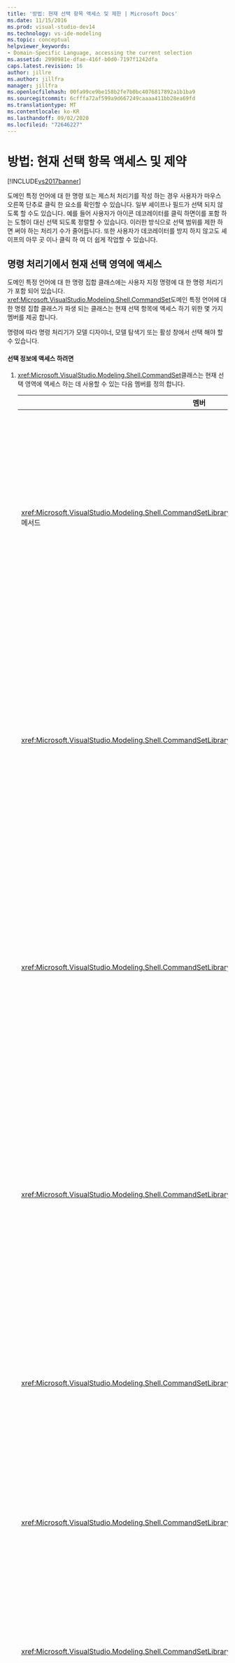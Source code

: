 ```yaml
---
title: '방법: 현재 선택 항목 액세스 및 제한 | Microsoft Docs'
ms.date: 11/15/2016
ms.prod: visual-studio-dev14
ms.technology: vs-ide-modeling
ms.topic: conceptual
helpviewer_keywords:
- Domain-Specific Language, accessing the current selection
ms.assetid: 2990981e-dfae-416f-b0d0-7197f1242dfa
caps.latest.revision: 16
author: jillre
ms.author: jillfra
manager: jillfra
ms.openlocfilehash: 00fa99ce9be158b2fe7b0bc4076817892a1b1ba9
ms.sourcegitcommit: 6cfffa72af599a9d667249caaaa411bb28ea69fd
ms.translationtype: MT
ms.contentlocale: ko-KR
ms.lasthandoff: 09/02/2020
ms.locfileid: "72646227"
---
```

# <a name="how-to-access-and-constrain-the-current-selection"></a>방법: 현재 선택 항목 액세스 및 제약
[!INCLUDE[vs2017banner](../includes/vs2017banner.md)]

도메인 특정 언어에 대 한 명령 또는 제스처 처리기를 작성 하는 경우 사용자가 마우스 오른쪽 단추로 클릭 한 요소를 확인할 수 있습니다. 일부 셰이프나 필드가 선택 되지 않도록 할 수도 있습니다. 예를 들어 사용자가 아이콘 데코레이터를 클릭 하면이를 포함 하는 도형이 대신 선택 되도록 정렬할 수 있습니다. 이러한 방식으로 선택 범위를 제한 하면 써야 하는 처리기 수가 줄어듭니다. 또한 사용자가 데코레이터를 방지 하지 않고도 셰이프의 아무 곳 이나 클릭 하 여 더 쉽게 작업할 수 있습니다.

## <a name="accessing-the-current-selection-from-a-command-handler"></a>명령 처리기에서 현재 선택 영역에 액세스
 도메인 특정 언어에 대 한 명령 집합 클래스에는 사용자 지정 명령에 대 한 명령 처리기가 포함 되어 있습니다. <xref:Microsoft.VisualStudio.Modeling.Shell.CommandSet>도메인 특정 언어에 대 한 명령 집합 클래스가 파생 되는 클래스는 현재 선택 항목에 액세스 하기 위한 몇 가지 멤버를 제공 합니다.

 명령에 따라 명령 처리기가 모델 디자이너, 모델 탐색기 또는 활성 창에서 선택 해야 할 수 있습니다.

#### <a name="to-access-selection-information"></a>선택 정보에 액세스 하려면

1. <xref:Microsoft.VisualStudio.Modeling.Shell.CommandSet>클래스는 현재 선택 영역에 액세스 하는 데 사용할 수 있는 다음 멤버를 정의 합니다.

    |멤버|설명|
    |------------|-----------------|
    |<xref:Microsoft.VisualStudio.Modeling.Shell.CommandSetLibrary.IsAnyDocumentSelectionCompartment%2A> 메서드|`true`모델 디자이너에서 선택한 요소가 구획 모양이 면를 반환 하 고, 그렇지 않으면를 반환 `false` 합니다.|
    |<xref:Microsoft.VisualStudio.Modeling.Shell.CommandSetLibrary.IsDiagramSelected%2A> 메서드|`true`모델 디자이너에서 다이어그램이 선택 되어 있으면를 반환 하 고, 그렇지 않으면를 반환 `false` 합니다.|
    |<xref:Microsoft.VisualStudio.Modeling.Shell.CommandSetLibrary.IsSingleDocumentSelection%2A> 메서드|`true`모델 디자이너에서 정확히 하나의 요소만 선택 하면를 반환 하 고, 그렇지 않으면를 반환 `false` 합니다.|
    |<xref:Microsoft.VisualStudio.Modeling.Shell.CommandSetLibrary.IsSingleSelection%2A> 메서드|`true`활성 창에서 정확히 하나의 요소가 선택 되어 있으면를 반환 하 고, 그렇지 않으면를 반환 `false` 합니다.|
    |<xref:Microsoft.VisualStudio.Modeling.Shell.CommandSetLibrary.CurrentDocumentSelection%2A> 속성|모델 디자이너에서 선택한 요소의 읽기 전용 컬렉션을 가져옵니다.|
    |<xref:Microsoft.VisualStudio.Modeling.Shell.CommandSetLibrary.CurrentSelection%2A> 속성|활성 창에서 선택한 요소의 읽기 전용 컬렉션을 가져옵니다.|
    |<xref:Microsoft.VisualStudio.Modeling.Shell.CommandSetLibrary.SingleDocumentSelection%2A> 속성|모델 디자이너에서 선택 항목의 기본 요소를 가져옵니다.|
    |<xref:Microsoft.VisualStudio.Modeling.Shell.CommandSetLibrary.SingleSelection%2A> 속성|활성 창에서 선택 영역의 기본 요소를 가져옵니다.|

2. <xref:Microsoft.VisualStudio.Modeling.Shell.CommandSet.CurrentDocView%2A>클래스의 속성은 <xref:Microsoft.VisualStudio.Modeling.Shell.CommandSet> 모델 디자이너 창을 나타내는 개체에 대 한 액세스를 제공 하 <xref:Microsoft.VisualStudio.Modeling.Shell.DiagramDocView> 고 모델 디자이너에서 선택 된 요소에 대 한 추가 액세스를 제공 합니다.

3. 또한 생성 된 코드는 도메인 특정 언어에 대 한 명령 집합 클래스에서 탐색기 도구 창 속성 및 탐색기 선택 속성을 정의 합니다.

    - 탐색기 도구 창 속성은 도메인별 언어에 대 한 탐색기 도구 창 클래스의 인스턴스를 반환 합니다. 탐색기 도구 창 클래스는 클래스에서 파생 <xref:Microsoft.VisualStudio.Modeling.Shell.ModelExplorerToolWindow> 되며 도메인별 언어의 모델 탐색기를 나타냅니다.

    - `ExplorerSelection`속성은 도메인 특정 언어에 대 한 모델 탐색기 창에서 선택한 요소를 반환 합니다.

## <a name="determining-which-window-is-active"></a>활성화 된 창 확인
 인터페이스에는 <xref:Microsoft.VisualStudio.Modeling.Shell.IMonitorSelectionService> 셸에서 현재 선택 상태에 대 한 액세스를 제공 하는 멤버를 정의 합니다. <xref:Microsoft.VisualStudio.Modeling.Shell.IMonitorSelectionService> `MonitorSelection` 각의 기본 클래스에 정의 된 속성을 통해 도메인별 언어에 대 한 패키지 클래스 또는 명령 집합 클래스에서 개체를 가져올 수 있습니다. Package 클래스는 클래스에서 파생 <xref:Microsoft.VisualStudio.Modeling.Shell.ModelingPackage> 되 고 명령 집합 클래스는 클래스에서 파생 <xref:Microsoft.VisualStudio.Modeling.Shell.CommandSet> 됩니다.

#### <a name="to-determine-from-a-command-handler-what-type-of-window-is-active"></a>명령 처리기에서 활성화 되는 창 유형을 확인 하려면

1. <xref:Microsoft.VisualStudio.Modeling.Shell.CommandSetLibrary.MonitorSelection%2A>클래스의 속성은 <xref:Microsoft.VisualStudio.Modeling.Shell.CommandSet> <xref:Microsoft.VisualStudio.Modeling.Shell.IMonitorSelectionService> 셸에서 현재 선택 상태에 대 한 액세스를 제공 하는 개체를 반환 합니다.

2. <xref:Microsoft.VisualStudio.Modeling.Shell.IMonitorSelectionService.CurrentSelectionContainer%2A>인터페이스의 속성은 활성 <xref:Microsoft.VisualStudio.Modeling.Shell.IMonitorSelectionService> 창과 다를 수 있는 활성 선택 컨테이너를 가져옵니다.

3. 도메인 특정 언어의 명령 집합 클래스에 다음 속성을 추가 하 여 활성 상태인 창 유형을 결정 합니다.

    ```csharp
    // using Microsoft.VisualStudio.Modeling.Shell;

    // Returns true if the model designer is the active selection container;
    // otherwise, false.
    protected bool IsDesignerActive
    {
        get
        {
            return (this.MonitorSelection.CurrentSelectionContainer
                is DiagramDocView);
        }
    }

    // Returns true if the model explorer is the active selection container;
    // otherwise, false.
    protected bool IsExplorerActive
    {
        get
        {
            return (this.MonitorSelection.CurrentSelectionContainer
                is ModelExplorerToolWindow);
        }
    }
    ```

## <a name="constraining-the-selection"></a>선택 영역 제한
 선택 규칙을 추가 하 여 사용자가 모델에서 요소를 선택할 때 선택할 요소를 제어할 수 있습니다. 예를 들어 사용자가 여러 요소를 단일 단위로 처리할 수 있도록 하려면 선택 규칙을 사용할 수 있습니다.

#### <a name="to-create-a-selection-rule"></a>선택 규칙을 만들려면

1. DSL 프로젝트에서 사용자 지정 코드 파일 만들기

2. 클래스에서 파생 되는 선택 규칙 클래스를 정의 <xref:Microsoft.VisualStudio.Modeling.Diagrams.DiagramSelectionRules> 합니다.

3. 선택 <xref:Microsoft.VisualStudio.Modeling.Diagrams.DiagramSelectionRules.GetCompliantSelection%2A> 조건을 적용 하려면 selection 규칙 클래스의 메서드를 재정의 합니다.

4. ClassDiagram 클래스의 partial 클래스 정의를 사용자 지정 코드 파일에 추가 합니다.

     `ClassDiagram`클래스는 클래스에서 파생 <xref:Microsoft.VisualStudio.Modeling.Diagrams.Diagram> 되며, DSL 프로젝트에서 생성 된 코드 파일 Diagram.cs에 정의 됩니다.

5. <xref:Microsoft.VisualStudio.Modeling.Diagrams.Diagram.SelectionRules%2A>클래스의 속성을 재정의 `ClassDiagram` 하 여 사용자 지정 선택 규칙을 반환 합니다.

     속성의 기본 구현에서는 <xref:Microsoft.VisualStudio.Modeling.Diagrams.Diagram.SelectionRules%2A> 선택 항목을 수정 하지 않는 선택 규칙 개체를 가져옵니다.

### <a name="example"></a>예
 다음 코드 파일은 선택 영역을 확장 하 여 처음 선택 된 각 도메인 셰이프의 모든 인스턴스를 포함 하는 선택 규칙을 만듭니다.

```csharp
using System;
using System.Collections.Generic;
using Microsoft.VisualStudio.Modeling;
using Microsoft.VisualStudio.Modeling.Diagrams;

namespace CompanyName.ProductName.GroupingDsl
{
    public class CustomSelectionRules : DiagramSelectionRules
    {
        protected Diagram diagram;
        protected IElementDirectory elementDirectory;

        public CustomSelectionRules(Diagram diagram)
        {
            if (diagram == null) throw new ArgumentNullException();

            this.diagram = diagram;
            this.elementDirectory = diagram.Store.ElementDirectory;
        }

        /// <summary>Called by the design surface to allow selection filtering.
        /// </summary>
        /// <param name="currentSelection">[in] The current selection before any
        /// ShapeElements are added or removed.</param>
        /// <param name="proposedItemsToAdd">[in/out] The proposed DiagramItems to
        /// be added to the selection.</param>
        /// <param name="proposedItemsToRemove">[in/out] The proposed DiagramItems
        /// to be removed from the selection.</param>
        /// <param name="primaryItem">[in/out] The proposed DiagramItem to become
        /// the primary DiagramItem of the selection. A null value signifies that
        /// the last DiagramItem in the resultant selection should be assumed as
        /// the primary DiagramItem.</param>
        /// <returns>true if some or all of the selection was accepted; false if
        /// the entire selection proposal was rejected. If false, appropriate
        /// feedback will be given to the user to indicate that the selection was
        /// rejected.</returns>
        public override bool GetCompliantSelection(
            SelectedShapesCollection currentSelection,
            DiagramItemCollection proposedItemsToAdd,
            DiagramItemCollection proposedItemsToRemove,
            DiagramItem primaryItem)
        {
            if (currentSelection.Count == 0 && proposedItemsToAdd.Count == 0) return true;

            HashSet<DomainClassInfo> itemsToAdd = new HashSet<DomainClassInfo>();

            foreach (DiagramItem item in proposedItemsToAdd)
            {
                if (item.Shape != null)
                    itemsToAdd.Add(item.Shape.GetDomainClass());
            }
            proposedItemsToAdd.Clear();
            foreach (DomainClassInfo classInfo in itemsToAdd)
            {
                foreach (ModelElement element
                    in this.elementDirectory.FindElements(classInfo, false))
                {
                    if (element is ShapeElement)
                    {
                        proposedItemsToAdd.Add(
                            new DiagramItem((ShapeElement)element));
                    }
                }
            }

            return true;
        }
    }

    public partial class ClassDiagram
    {
        protected CustomSelectionRules customSelectionRules = null;

        protected bool multipleSelectionMode = true;

        public override DiagramSelectionRules SelectionRules
        {
            get
            {
                if (multipleSelectionMode)
                {
                    if (customSelectionRules == null)
                    {
                        customSelectionRules = new CustomSelectionRules(this);
                    }
                    return customSelectionRules;
                }
                else
                {
                    return base.SelectionRules;
                }
            }
        }
    }
}
```

## <a name="see-also"></a>관련 항목
 <xref:Microsoft.VisualStudio.Modeling.Shell.CommandSet> <xref:Microsoft.VisualStudio.Modeling.Shell.ModelingPackage>
 <xref:Microsoft.VisualStudio.Modeling.Shell.DiagramDocView>
 <xref:Microsoft.VisualStudio.Modeling.Shell.ModelExplorerToolWindow>
 <xref:Microsoft.VisualStudio.Modeling.Shell.IMonitorSelectionService>
 <xref:Microsoft.VisualStudio.Modeling.Diagrams.DiagramSelectionRules>
 <xref:Microsoft.VisualStudio.Modeling.Diagrams.Diagram>
